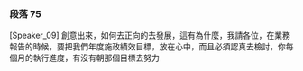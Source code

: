 ### 段落 75

[Speaker_09] 創意出來，如何去正向的去發展，這有為什麼，我請各位，在業務報告的時候，要把我們年度施政績效目標，放在心中，而且必須認真去檢討，你每個月的執行進度，有沒有朝那個目標去努力